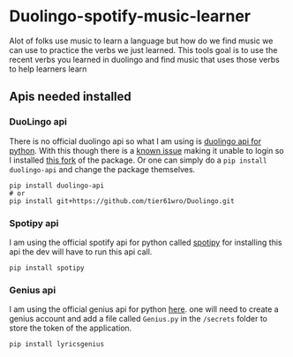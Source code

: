 # Duolingo-spotify-music-learner
Alot of folks use music to learn a language but how do we find music we can use to practice 
the verbs we just learned. This tools goal is to use the recent verbs you learned in duolingo 
and find music that uses those verbs to help learners learn

## Apis needed installed
### DuoLingo api
There is no official duolingo api so what I am using is [duolingo api for python](https://github.com/KartikTalwar/Duolingo#duolingo-api-for-python).
With this though there is a [known issue](https://github.com/KartikTalwar/Duolingo/issues/128) making it unable to login so I installed [this fork](https://github.com/tier61wro/Duolingo) of the package. Or one can simply do a ```pip install duolingo-api``` and change the package themselves.
```commandline
pip install duolingo-api 
# or
pip install git+https://github.com/tier61wro/Duolingo.git
```

### Spotipy api
I am using the official spotify api for python called [spotipy](https://spotipy.readthedocs.io/en/2.22.1/) 
for installing this api the dev will have to run this api call. 
```commandline
pip install spotipy
```

### Genius api 
I am using the official genius api for python [here](https://lyricsgenius.readthedocs.io/en/master/index.html).
one will need to create a genius account and add a file called ```Genius.py``` in the ```/secrets``` folder
to store the token of the application.
```commandline
pip install lyricsgenius
```

